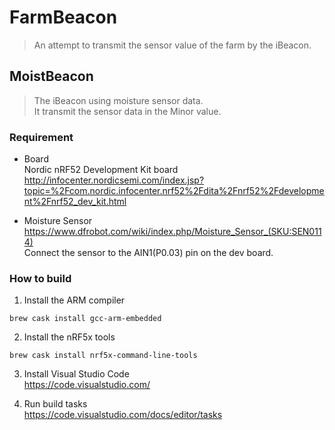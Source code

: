# FarmBeacon

> An attempt to transmit the sensor value of the farm by the iBeacon.

## MoistBeacon

> The iBeacon using moisture sensor data.  
> It transmit the sensor data in the Minor value.


### Requirement

- Board  
Nordic nRF52 Development Kit board  
http://infocenter.nordicsemi.com/index.jsp?topic=%2Fcom.nordic.infocenter.nrf52%2Fdita%2Fnrf52%2Fdevelopment%2Fnrf52_dev_kit.html

- Moisture Sensor  
https://www.dfrobot.com/wiki/index.php/Moisture_Sensor_(SKU:SEN0114)  
Connect the sensor to the AIN1(P0.03) pin on the dev board.

### How to build

1. Install the ARM compiler  
```
brew cask install gcc-arm-embedded
```

2. Install the nRF5x tools  
```
brew cask install nrf5x-command-line-tools
```

3. Install Visual Studio Code  
https://code.visualstudio.com/

4. Run build tasks  
https://code.visualstudio.com/docs/editor/tasks
